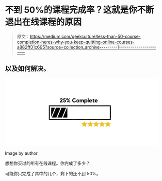 # 不到 50%的课程完成率？这就是你不断退出在线课程的原因

> 原文：<https://medium.com/geekculture/less-than-50-course-completion-heres-why-you-keep-quitting-online-courses-a882ff01c695?source=collection_archive---------1----------------------->

## 以及如何解决。

![](img/c3e45e5e908a8c1abbfca9e25cdf9b49.png)

Image by author

想想你买过的所有在线课程。你完成了多少？

可能你只完成了其中的几个，剩下的还不到 50%。